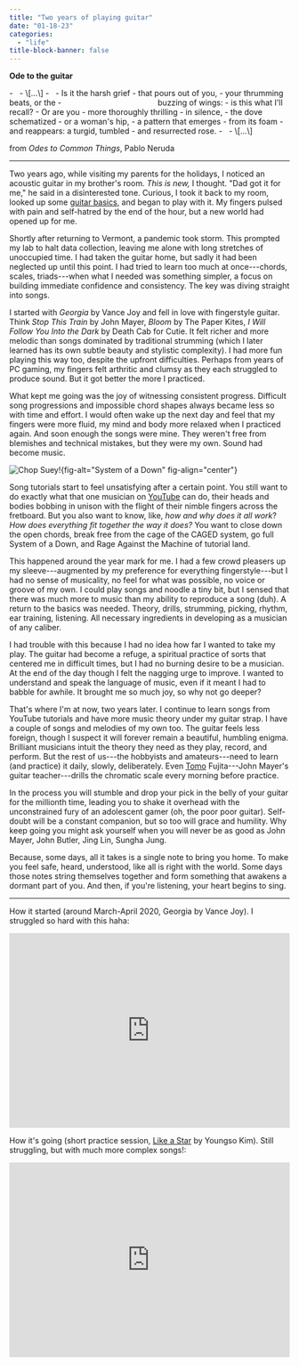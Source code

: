 ```yaml
---
title: "Two years of playing guitar"
date: "01-18-23"
categories:
  - "life"
title-block-banner: false
---
```


**Ode to the guitar**
<div class = "poem">
-    
-   \[...\]
-    
-   Is it the harsh grief
-   that pours out of you,
-   your thrumming beats, or the
-                       buzzing of wings:
-   is this what I'll recall?
-   Or are you
-   more thoroughly thrilling
-   in silence,
-   the dove schematized
-   or a woman's hip,
-   a pattern that emerges
-   from its foam
-   and reappears: a turgid, tumbled
-   and resurrected rose.
-    
-   \[...\]
<div/>

from *Odes to Common Things*, Pablo Neruda

------------------------------------------------------------------------

Two years ago, while visiting my parents for the holidays, I noticed an acoustic guitar in my brother\'s room. *This is new,* I thought. \"Dad got it for me,\" he said in a disinterested tone. Curious, I took it back to my room, looked up some [guitar basics](http://tim.blog/2012/12/11/how-to-play-the-guitar/), and began to play with it. My fingers pulsed with pain and self-hatred by the end of the hour, but a new world had opened up for me.

Shortly after returning to Vermont, a pandemic took storm. This prompted my lab to halt data collection, leaving me alone with long stretches of unoccupied time. I had taken the guitar home, but sadly it had been neglected up until this point. I had tried to learn too much at once---chords, scales, triads---when what I needed was something simpler, a focus on building immediate confidence and consistency. The key was diving straight into songs.

I started with *Georgia* by Vance Joy and fell in love with fingerstyle guitar. Think *Stop This Train* by John Mayer, *Bloom* by The Paper Kites, *I Will Follow You Into the Dark* by Death Cab for Cutie. It felt richer and more melodic than songs dominated by traditional strumming (which I later learned has its own subtle beauty and stylistic complexity). I had more fun playing this way too, despite the upfront difficulties. Perhaps from years of PC gaming, my fingers felt arthritic and clumsy as they each struggled to produce sound. But it got better the more I practiced.

What kept me going was the joy of witnessing consistent progress. Difficult song progressions and impossible chord shapes always became less so with time and effort. I would often wake up the next day and feel that my fingers were more fluid, my mind and body more relaxed when I practiced again. And soon enough the songs were mine. They weren\'t free from blemishes and technical mistakes, but they were my own. Sound had become music.

![Chop Suey!](https://substackcdn.com/image/fetch/w_1456,c_limit,f_webp,q_auto:good,fl_progressive:steep/https%253A%252F%252Fsubstack-post-media.s3.amazonaws.com%252Fpublic%252Fimages%252Fa69d22e4-6e18-46b9-a811-6bae0eac0fbc_785x544.jpeg){fig-alt="System of a Down" fig-align="center"}

Song tutorials start to feel unsatisfying after a certain point. You still want to do exactly what that one musician on [YouTube](https://www.youtube.com/watch?v=9hxpiFn1DQU) can do, their heads and bodies bobbing in unison with the flight of their nimble fingers across the fretboard. But you also want to know, like, *how and why does it all work*? *How does everything fit together the way it does?* You want to close down the open chords, break free from the cage of the CAGED system, go full System of a Down, and Rage Against the Machine of tutorial land.

This happened around the year mark for me. I had a few crowd pleasers up my sleeve---augmented by my preference for everything fingerstyle---but I had no sense of musicality, no feel for what was possible, no voice or groove of my own. I could play songs and noodle a tiny bit, but I sensed that there was much more to music than my ability to reproduce a song (duh). A return to the basics was needed. Theory, drills, strumming, picking, rhythm, ear training, listening. All necessary ingredients in developing as a musician of any caliber.

I had trouble with this because I had no idea how far I wanted to take my play. The guitar had become a refuge, a spiritual practice of sorts that centered me in difficult times, but I had no burning desire to be a musician. At the end of the day though I felt the nagging urge to improve. I wanted to understand and speak the language of music, even if it meant I had to babble for awhile. It brought me so much joy, so why not go deeper?

That\'s where I\'m at now, two years later. I continue to learn songs from YouTube tutorials and have more music theory under my guitar strap. I have a couple of songs and melodies of my own too. The guitar feels less foreign, though I suspect it will forever remain a beautiful, humbling enigma. Brilliant musicians intuit the theory they need as they play, record, and perform. But the rest of us---the hobbyists and amateurs---need to learn (and practice) it daily, slowly, deliberately. Even [Tomo](https://www.youtube.com/watch?v=U-MAYC4k15Y) Fujita---John Mayer\'s guitar teacher---drills the chromatic scale every morning before practice.

In the process you will stumble and drop your pick in the belly of your guitar for the millionth time, leading you to shake it overhead with the unconstrained fury of an adolescent gamer (oh, the poor poor guitar). Self-doubt will be a constant companion, but so too will grace and humility. Why keep going you might ask yourself when you will never be as good as John Mayer, John Butler, Jing Lin, Sungha Jung.

Because, some days, all it takes is a single note to bring you home. To make you feel safe, heard, understood, like all is right with the world. Some days those notes string themselves together and form something that awakens a dormant part of you. And then, if you\'re listening, your heart begins to sing.

------------------------------------------------------------------------

How it started (around March-April 2020, Georgia by Vance Joy). I struggled so hard with this haha:

<iframe width="100%" height="350" src="https://www.youtube.com/embed/sHlXgeCXoMI" title="YouTube video player" frameborder="0" allow="accelerometer; autoplay; clipboard-write; encrypted-media; gyroscope; picture-in-picture; web-share" allowfullscreen></iframe>

How it\'s going (short practice session, [Like a Star](https://www.youtube.com/watch?v=oTQyofHm3cw&list=RDMM&start_radio=1) by Youngso Kim). Still struggling, but with much more complex songs!:

<iframe width="100%" height="350" src="https://www.youtube.com/embed/MoQwODagTng" title="YouTube video player" frameborder="0" allow="accelerometer; autoplay; clipboard-write; encrypted-media; gyroscope; picture-in-picture; web-share" allowfullscreen></iframe>
